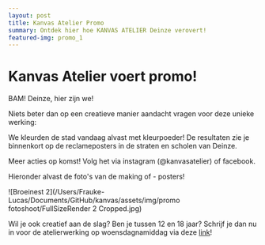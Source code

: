 ```yaml
---
layout: post
title: Kanvas Atelier Promo
summary: Ontdek hier hoe KANVAS ATELIER Deinze verovert! 
featured-img: promo_1
---
```


# Kanvas Atelier voert promo! 

BAM! Deinze, hier zijn we!

Niets beter dan op een creatieve manier aandacht vragen voor deze unieke werking:

We kleurden de stad vandaag alvast met kleurpoeder! 
De resultaten zie je binnenkort op de reclameposters in de straten en scholen van Deinze.

Meer acties op komst! Volg het via instagram (@kanvasatelier) of facebook.

Hieronder alvast de foto's van de making of - posters! 

![Broeinest 2](/Users/Frauke-Lucas/Documents/GitHub/kanvas/assets/img/promo fotoshoot/FullSizeRender 2 Cropped.jpg)


Wil je ook creatief aan de slag? Ben je tussen 12 en 18 jaar? 
Schrijf je dan nu in voor de atelierwerking op woensdagnamiddag via deze <a href="/inschrijven" title="inschrijven">link</a>! 